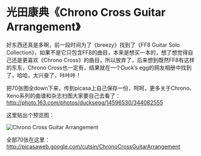 # 光田康典《Chrono Cross Guitar Arrangement》

好东西还真是多啊，前一段时间为了《breezy》找到了《FF8 Guitar Solo Collection》，如果不是它只包含FF8的曲目，本来是想买一本的，想了想觉得自己还是更喜欢《Chrono Cross》的曲目，所以放弃了，后来想到既然FF8有这样的东东，Chrono Cross也一定有，结果就在一个Duck’s egg的网友相册中找到了，哈哈，太兴奋了，咔咔咔！

把70张图全down下来，传到picasa上自己保存一份，呵呵，更多关于Chrono、Xeno系列的曲谱和杂志扫图大家要自己去看了：<http://photo.163.com/photos/ducksegg/14596530/344082555>

这里贴出个预览图：

![Chrono Cross Guitar Arrangement](http://lh4.google.com/cutsin/R2jz6i2lniI/AAAAAAAABw8/JcaiZqX8cn4/s400/02.jpg)



全部70张在这里：<http://picasaweb.google.com/cutsin/ChronoCrossGuitarArrangement>

